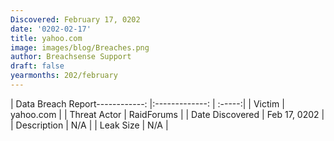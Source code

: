 ```yaml
---
Discovered: February 17, 0202
date: '0202-02-17'
title: yahoo.com
image: images/blog/Breaches.png
author: Breachsense Support
draft: false
yearmonths: 202/february
---
```


| Data Breach Report------------:   |:-------------:    | :-----:|
| Victim    | yahoo.com      | 
| Threat Actor    | RaidForums      | 
| Date Discovered    | Feb 17, 0202      | 
| Description    | N/A      | 
| Leak Size    | N/A      | 

